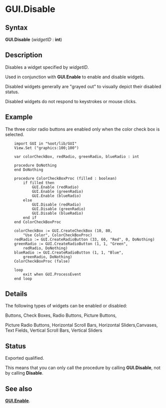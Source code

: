 
# GUI.Disable

## Syntax
**GUI.Disable** (_widgetID_ : **int**)

## Description
Disables a widget specified by _widgetID_. 

Used in conjunction with **GUI.Enable** to enable and disable widgets. 

Disabled widgets generally are "grayed out" to visually depict their disabled status.

Disabled widgets do not respond to keystrokes or mouse clicks.


## Example
The three color radio buttons are enabled only when the color check box is selected.

        import GUI in "%oot/lib/GUI" 
        View.Set ("graphics:100;100") 
        
        var colorCheckBox, redRadio, greenRadio, blueRadio : int
        
        procedure DoNothing
        end DoNothing
        
        procedure ColorCheckBoxProc (filled : boolean)
            if filled then
                GUI.Enable (redRadio)
                GUI.Enable (greenRadio)
                GUI.Enable (blueRadio)
            else
                GUI.Disable (redRadio)
                GUI.Disable (greenRadio)
                GUI.Disable (blueRadio)
            end if
        end ColorCheckBoxProc
        
        colorCheckBox := GUI.CreateCheckBox (10, 80,
            "Use Color", ColorCheckBoxProc)
        redRadio := GUI.CreateRadioButton (33, 60, "Red", 0, DoNothing)
        greenRadio := GUI.CreateRadioButton (1, 1, "Green", 
            redRadio, DoNothing)
        blueRadio := GUI.CreateRadioButton (1, 1, "Blue", 
            greenRadio, DoNothing)
        ColorCheckBoxProc (false)
        
        loop
            exit when GUI.ProcessEvent
        end loop
## Details
The following types of widgets can be enabled or disabled:


Buttons, Check Boxes, Radio Buttons, Picture Buttons,


Picture Radio Buttons, Horizontal Scroll Bars, Horizontal Sliders,Canvases, Text Fields, Vertical Scroll Bars, Vertical Sliders


## Status
Exported qualified.

This means that you can only call the procedure by calling **GUI.Disable**, not by calling **Disable**.


## See also
**[GUI.Enable](gui_enable.html)**.

